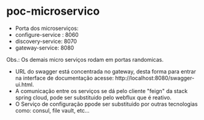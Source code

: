 # poc-microservico

 - Porta dos microserviços:
  - configure-service : 8060
  - discovery-service: 8070
  - gateway-service: 8080

 Obs.: Os demais micro serviços rodam em portas randomicas.

 - URL do swagger está concentrada no gateway, desta forma para entrar na interface de documentação acesse: http://localhost:8080/swagger-ui.html.
 - A comunicação entre os serviços se dá pelo cliente "feign" da stack spring cloud, pode ser substituido pelo webflux que é reativo.
 - O Serviço de configuração ppode ser substituido por outras tecnologias como: consul, file vault, etc...

